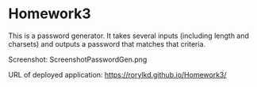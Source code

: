 # Homework3

This is a password generator. It takes several inputs (including length and charsets) and outputs a password that matches that criteria. 

Screenshot: ScreenshotPasswordGen.png

URL of deployed application: https://rorylkd.github.io/Homework3/
